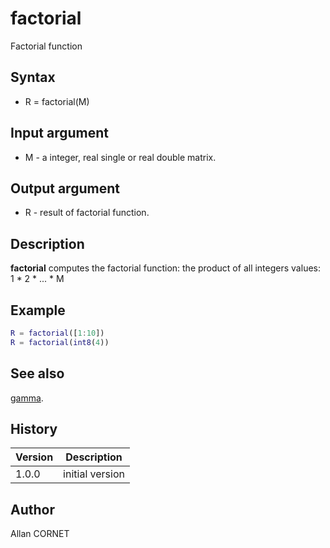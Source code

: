 # factorial

Factorial function

## Syntax

- R = factorial(M)

## Input argument

- M - a integer, real single or real double matrix.

## Output argument

- R - result of factorial function.

## Description

  <p><b>factorial</b> computes the factorial function: the product of all integers values: 1 * 2 * ... * M</p>

## Example

```matlab
R = factorial([1:10])
R = factorial(int8(4))
```

## See also

[gamma](gamma.html).

## History

| Version | Description     |
| ------- | --------------- |
| 1.0.0   | initial version |

## Author

Allan CORNET
